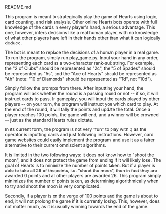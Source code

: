 README.md

This program is meant to strategically play the game of Hearts using logic, card counting, and risk analysis. Other online Hearts bots operate with full knowledge
of the cards in every player's hand, a serious advantage. This one, however, infers decisions like a real human player, with no knowledge of what other 
players have left in their hands other than what it can logically deduce.

The bot is meant to replace the decisions of a human player in a real game. To run the program, simply run play_game.py. Input your hand in any order, representing
each card as a two-character rank-suit string. For example, the "2 of Clubs" should be represented as "2c", the "5 of Spades" should be represented as "5s", and 
the "Ace of Hearts" should be represented as "Ah" (note: "10 of Diamonds" should be represented as "Td", not "10d"). 

Simply follow the prompts from there. After inputting your hand, the program will ask whether the round is a passing round or not -- if so, it will instruct cards
to pass. In gameplay, you will input the cards played by other players -- on your turn, the program will instruct you which card to play. At the end of the 
round, it will tally the points and update the total. Once a player reaches 100 points, the game will end, and a winner will be crowned -- just as the standard
Hearts rules dictate.

In its current form, the program is not very "fun" to play with :) as the operator is inputting cards and just following instructions. However, card game websites
could easily implement the program, and use it as a fairer alternative to their current omniscient algorithms.

It is limited in the two following ways: it does not know how to "shoot the moon", and it does not protect the game from ending if it will likely lose. The goal of
Hearts is to minimize the number of points taken. But if a player is able to take all 26 of the points, i.e. "shoot the moon", then in fact they are awarded 0 
points and all other players are awarded 26. This program simply minimizes the number of points taken, as determining algorithmically when to try and shoot the moon
is very complicated. 

Secondly, if a player is on the verge of 100 points and the game is about to end, it will not prolong the game if it is currently losing. This, however, does not
matter much, as it is usually winning towards the end of the game.
